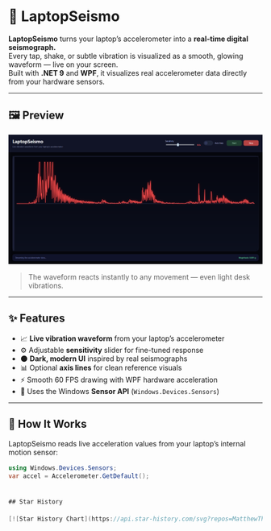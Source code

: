 # 🌋 LaptopSeismo

**LaptopSeismo** turns your laptop’s accelerometer into a **real-time digital seismograph.**  
Every tap, shake, or subtle vibration is visualized as a smooth, glowing waveform — live on your screen.  
Built with **.NET 9** and **WPF**, it visualizes real accelerometer data directly from your hardware sensors.

---

## 🖼️ Preview

![LaptopSeismo Demo](demo.png)

> The waveform reacts instantly to any movement — even light desk vibrations.

---




## ✨ Features

- 📈 **Live vibration waveform** from your laptop’s accelerometer  
- ⚙️ Adjustable **sensitivity** slider for fine-tuned response  
- 🌑 **Dark, modern UI** inspired by real seismographs  
- 📊 Optional **axis lines** for clean reference visuals  
- ⚡ Smooth 60 FPS drawing with WPF hardware acceleration  
- 🧭 Uses the Windows **Sensor API** (`Windows.Devices.Sensors`)  

---

## 🧠 How It Works

LaptopSeismo reads live acceleration values from your laptop’s internal motion sensor:

```csharp
using Windows.Devices.Sensors;
var accel = Accelerometer.GetDefault();


## Star History

[![Star History Chart](https://api.star-history.com/svg?repos=MatthewTheDev166/LaptopSeismo&type=date&legend=top-left)](https://www.star-history.com/#MatthewTheDev166/LaptopSeismo&type=date&legend=top-left)
